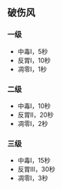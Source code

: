 ## 破伤风
### 一级
- 中毒I，5秒
- 反胃I，10秒
- 凋零I，1秒

### 二级
- 中毒I，10秒
- 反胃II，20秒
- 凋零I，2秒

### 三级
- 中毒I，15秒
- 反胃III，30秒
- 凋零I，3秒